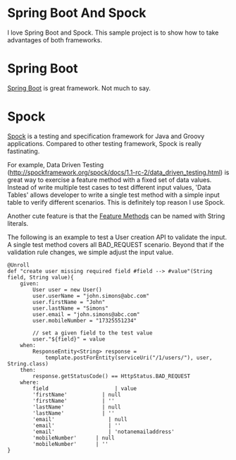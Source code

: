 # Spring Boot And Spock
I love Spring Boot and Spock. This sample project is to show how to take advantages of both frameworks.

# Spring Boot
[Spring Boot](http://projects.spring.io/spring-boot/) is great framework. Not much to say. 


# Spock
[Spock](http://spockframework.org/) is a testing and specification framework for Java and Groovy applications. Compared to other testing framework, Spock is really fastinating. 

For example, Data Driven Testing (http://spockframework.org/spock/docs/1.1-rc-2/data_driven_testing.html) is great way to exercise a feature method with a fixed set of data values. Instead of write multiple test cases to test different input values, 'Data Tables' allows developer to write a single test method with a simple input table to verify different scenarios. This is definitely top reason I use Spock.

Another cute feature is that the [Feature Methods](http://spockframework.org/spock/docs/1.1-rc-2/spock_primer.html) can be named with String literals. 

The following is an example to test a User creation API to validate the input. A single test method covers all BAD_REQUEST scenario. Beyond that if the validation rule changes, we simple adjust the input value. 

```
@Unroll
def "create user missing required field #field --> #value"(String field, String value){
	given:
		User user = new User()
		user.userName = "john.simons@abc.com"
		user.firstName = "John"
		user.lastName = "Simons"
		user.email = "john.simons@abc.com"
		user.mobileNumber = "17325551234"
		
		// set a given field to the test value
		user."${field}" = value
	when:
		ResponseEntity<String> response =
			template.postForEntity(serviceUri("/1/users/"), user, String.class)
	then:
		response.getStatusCode() == HttpStatus.BAD_REQUEST
	where:
		field				      | value
		'firstName'			  | null
		'firstName'			  | ''
		'lastName'			  | null
		'lastName'			  | ''
		'email'				    | null
		'email'				    | ''
		'email'				    | 'notanemailaddress'
		'mobileNumber'		| null
		'mobileNumber'		| ''
}
```
